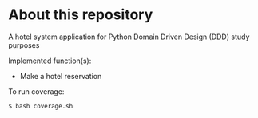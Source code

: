 # About this repository

A hotel system application for Python Domain Driven Design (DDD) study purposes

Implemented function(s):

- Make a hotel reservation

To run coverage:

```
$ bash coverage.sh
```
